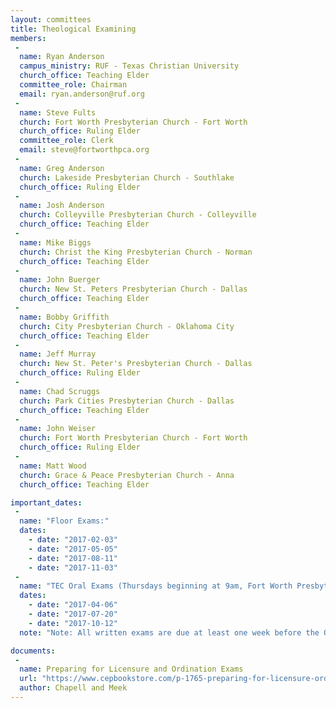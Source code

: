 ```yaml
---
layout: committees
title: Theological Examining
members:
 -
  name: Ryan Anderson
  campus_ministry: RUF - Texas Christian University
  church_office: Teaching Elder
  committee_role: Chairman
  email: ryan.anderson@ruf.org
 -
  name: Steve Fults
  church: Fort Worth Presbyterian Church - Fort Worth
  church_office: Ruling Elder
  committee_role: Clerk
  email: steve@fortworthpca.org
 -
  name: Greg Anderson
  church: Lakeside Presbyterian Church - Southlake
  church_office: Ruling Elder
 -
  name: Josh Anderson
  church: Colleyville Presbyterian Church - Colleyville
  church_office: Teaching Elder
 -
  name: Mike Biggs
  church: Christ the King Presbyterian Church - Norman
  church_office: Teaching Elder
 -
  name: John Buerger
  church: New St. Peters Presbyterian Church - Dallas
  church_office: Teaching Elder
 -
  name: Bobby Griffith
  church: City Presbyterian Church - Oklahoma City
  church_office: Teaching Elder
 -
  name: Jeff Murray
  church: New St. Peter's Presbyterian Church - Dallas
  church_office: Ruling Elder
 -
  name: Chad Scruggs
  church: Park Cities Presbyterian Church - Dallas
  church_office: Teaching Elder
 -
  name: John Weiser
  church: Fort Worth Presbyterian Church - Fort Worth
  church_office: Ruling Elder
 -
  name: Matt Wood
  church: Grace & Peace Presbyterian Church - Anna
  church_office: Teaching Elder

important_dates:
 -
  name: "Floor Exams:"
  dates:
    - date: "2017-02-03"
    - date: "2017-05-05"
    - date: "2017-08-11"
    - date: "2017-11-03"
 -
  name: "TEC Oral Exams (Thursdays beginning at 9am, Fort Worth Presbyterian Church):"
  dates:
    - date: "2017-04-06"
    - date: "2017-07-20"
    - date: "2017-10-12"
  note: "Note: All written exams are due at least one week before the Oral exam dates."

documents:
 -
  name: Preparing for Licensure and Ordination Exams
  url: "https://www.cepbookstore.com/p-1765-preparing-for-licensure-ordi.aspx"
  author: Chapell and Meek
---
```

